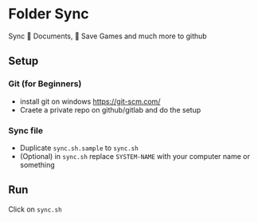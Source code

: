 #  Folder Sync

Sync 📃 Documents, 💾 Save Games and much more to github


## Setup

### Git (for Beginners)
* install git on windows https://git-scm.com/
* Craete a private repo on github/gitlab and do the setup

### Sync file
* Duplicate `sync.sh.sample` to `sync.sh`
* (Optional) in `sync.sh` replace `SYSTEM-NAME` with your computer name or something

## Run 
Click on `sync.sh`
